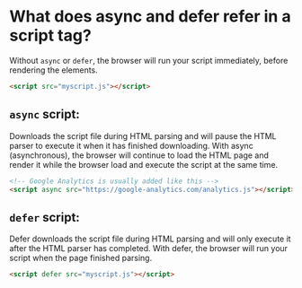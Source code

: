 # What does async and defer refer in a script tag?

Without `async` or `defer`, the browser will run your script immediately, before rendering the elements. 
```html
<script src="myscript.js"></script>
```

## `async` script:

Downloads the script file during HTML parsing and will pause the HTML parser to execute it when it has finished downloading. With async (asynchronous), the browser will continue to load the HTML page and render it while the browser load and execute the script at the same time.
```html
<!-- Google Analytics is usually added like this -->
<script async src="https://google-analytics.com/analytics.js"></script>
```

## `defer` script:

Defer downloads the script file during HTML parsing and will only execute it after the HTML parser has completed. With defer, the browser will run your script when the page finished parsing.
```html
<script defer src="myscript.js"></script>
```
